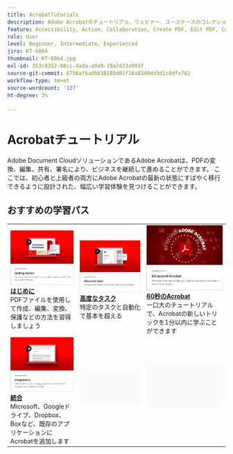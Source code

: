 ```yaml
---
title: AcrobatTutorials
description: Adobe Acrobatのチュートリアル、ウェビナー、ユースケースのコレクション
feature: Accessibility, Action, Collaboration, Create PDF, Edit PDF, Convert PDF, Deploy, Mobile, Optimize PDF, Security, Workflow, Workspace, Skill Builder, Sign, Form
role: User
level: Beginner, Intermediate, Experienced
jira: KT-6864
thumbnail: KT-6864.jpg
exl-id: 353c8352-88cc-4ada-a9a9-19a7423a993f
source-git-commit: 6756af6adb638285d01f16a8340dd3d1c8dfe782
workflow-type: tm+mt
source-wordcount: '127'
ht-degree: 3%

---
```


# Acrobatチュートリアル

Adobe Document CloudソリューションであるAdobe Acrobatは、PDFの変換、編集、共有、署名により、ビジネスを継続して進めることができます。 ここでは、初心者と上級者の両方にAdobe Acrobatの最新の状態にすばやく移行できるように設計された、幅広い学習体験を見つけることができます。

<div id="recs-overview-body-1"></div>
<div id="recs-overview-body-2"></div>
<div id="recs-overview-body-3"></div>
<div id="recs-overview-body-4"></div>
<div id="recs-overview-body-5"></div>
<div id="recs-overview-body-6"></div>

## おすすめの学習パス

<table style="table-layout:fixed">
<tr>
 <td>
    <a href="getting-started/getting-started-overview.md">
      <img alt="はじめに" src="assets/start.png" />
    </a>
    <div>
    <a href="getting-started/getting-started-overview.md"><strong>はじめに</strong></a>
    </div>
    PDFファイルを使用して作成、編集、変換、保護などの方法を習得しましょう
    <br>
  </td>
  <td>
    <a href="advanced-tasks/advanced-tasks-overview.md">
      <img alt="高度なタスク" src="assets/advanced-tasks.png" />
    </a>
    <div>
    <a href="advanced-tasks/advanced-tasks-overview.md"><strong>高度なタスク</strong></a>
    </div>
    特定のタスクと自動化で基本を超える
    <br>
  </td>
  <td>
    <a href="60-second/60-second-overview.md">
      <img alt="60秒Acrobat" src="assets/60-sec.png" />
    </a>
  <div>
    <a href="60-second/60-second-overview.md"><strong>60秒のAcrobat</strong></a>
    </div>
    一口大のチュートリアルで、Acrobatの新しいトリックを1分以内に学ぶことができます
    <br>
  </td>
</tr>
  <td>
    <a href="integrate/integrate-overview.md">
      <img alt="統合" src="assets/integrations.png" />
    </a>
    <div>
    <a href="integrate/integrate-overview.md"><strong>統合</strong></a>
    </div>
    Microsoft、Googleドライブ、Dropbox、Boxなど、既存のアプリケーションにAcrobatを追加します
    <br>
  </td>
  <td>
    <img alt="スペーサー" src="assets/Grayspacer.png" />
    <div>
    <br>
  </td>
  <td>
    <img alt="スペーサー" src="assets/Grayspacer.png" />
    <div>
    <br>
  </td>
</tr>
</table>
